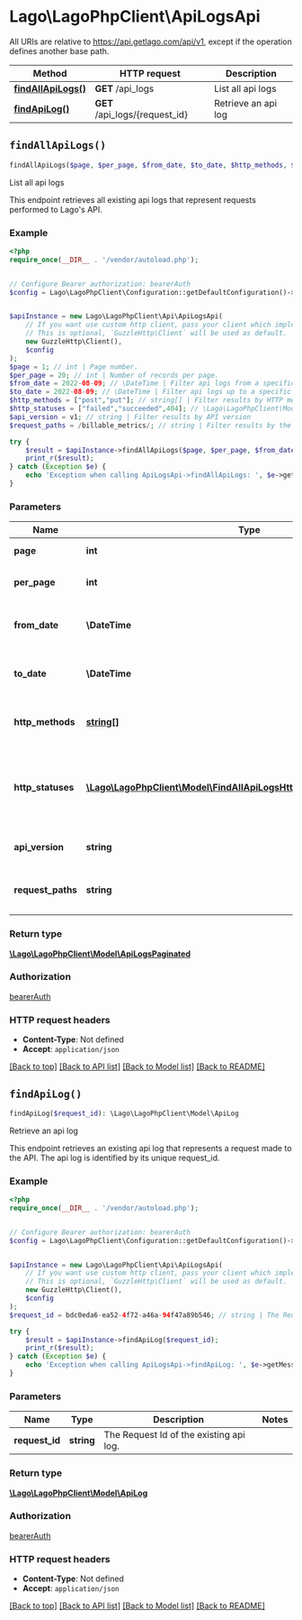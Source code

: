 # Lago\LagoPhpClient\ApiLogsApi

All URIs are relative to https://api.getlago.com/api/v1, except if the operation defines another base path.

| Method | HTTP request | Description |
| ------------- | ------------- | ------------- |
| [**findAllApiLogs()**](ApiLogsApi.md#findAllApiLogs) | **GET** /api_logs | List all api logs |
| [**findApiLog()**](ApiLogsApi.md#findApiLog) | **GET** /api_logs/{request_id} | Retrieve an api log |


## `findAllApiLogs()`

```php
findAllApiLogs($page, $per_page, $from_date, $to_date, $http_methods, $http_statuses, $api_version, $request_paths): \Lago\LagoPhpClient\Model\ApiLogsPaginated
```

List all api logs

This endpoint retrieves all existing api logs that represent requests performed to Lago's API.

### Example

```php
<?php
require_once(__DIR__ . '/vendor/autoload.php');


// Configure Bearer authorization: bearerAuth
$config = Lago\LagoPhpClient\Configuration::getDefaultConfiguration()->setAccessToken('YOUR_ACCESS_TOKEN');


$apiInstance = new Lago\LagoPhpClient\Api\ApiLogsApi(
    // If you want use custom http client, pass your client which implements `GuzzleHttp\ClientInterface`.
    // This is optional, `GuzzleHttp\Client` will be used as default.
    new GuzzleHttp\Client(),
    $config
);
$page = 1; // int | Page number.
$per_page = 20; // int | Number of records per page.
$from_date = 2022-08-09; // \DateTime | Filter api logs from a specific date.
$to_date = 2022-08-09; // \DateTime | Filter api logs up to a specific date.
$http_methods = ["post","put"]; // string[] | Filter results by HTTP methods
$http_statuses = ["failed","succeeded",404]; // \Lago\LagoPhpClient\Model\FindAllApiLogsHttpStatusesParameterInner[] | Filter results by HTTP status or by generic request status
$api_version = v1; // string | Filter results by API version
$request_paths = /billable_metrics/; // string | Filter results by the path of the request

try {
    $result = $apiInstance->findAllApiLogs($page, $per_page, $from_date, $to_date, $http_methods, $http_statuses, $api_version, $request_paths);
    print_r($result);
} catch (Exception $e) {
    echo 'Exception when calling ApiLogsApi->findAllApiLogs: ', $e->getMessage(), PHP_EOL;
}
```

### Parameters

| Name | Type | Description  | Notes |
| ------------- | ------------- | ------------- | ------------- |
| **page** | **int**| Page number. | [optional] |
| **per_page** | **int**| Number of records per page. | [optional] |
| **from_date** | **\DateTime**| Filter api logs from a specific date. | [optional] |
| **to_date** | **\DateTime**| Filter api logs up to a specific date. | [optional] |
| **http_methods** | [**string[]**](../Model/string.md)| Filter results by HTTP methods | [optional] |
| **http_statuses** | [**\Lago\LagoPhpClient\Model\FindAllApiLogsHttpStatusesParameterInner[]**](../Model/\Lago\LagoPhpClient\Model\FindAllApiLogsHttpStatusesParameterInner.md)| Filter results by HTTP status or by generic request status | [optional] |
| **api_version** | **string**| Filter results by API version | [optional] |
| **request_paths** | **string**| Filter results by the path of the request | [optional] |

### Return type

[**\Lago\LagoPhpClient\Model\ApiLogsPaginated**](../Model/ApiLogsPaginated.md)

### Authorization

[bearerAuth](../../README.md#bearerAuth)

### HTTP request headers

- **Content-Type**: Not defined
- **Accept**: `application/json`

[[Back to top]](#) [[Back to API list]](../../README.md#endpoints)
[[Back to Model list]](../../README.md#models)
[[Back to README]](../../README.md)

## `findApiLog()`

```php
findApiLog($request_id): \Lago\LagoPhpClient\Model\ApiLog
```

Retrieve an api log

This endpoint retrieves an existing api log that represents a request made to the API. The api log is identified by its unique request_id.

### Example

```php
<?php
require_once(__DIR__ . '/vendor/autoload.php');


// Configure Bearer authorization: bearerAuth
$config = Lago\LagoPhpClient\Configuration::getDefaultConfiguration()->setAccessToken('YOUR_ACCESS_TOKEN');


$apiInstance = new Lago\LagoPhpClient\Api\ApiLogsApi(
    // If you want use custom http client, pass your client which implements `GuzzleHttp\ClientInterface`.
    // This is optional, `GuzzleHttp\Client` will be used as default.
    new GuzzleHttp\Client(),
    $config
);
$request_id = bdc0eda6-ea52-4f72-a46a-94f47a89b546; // string | The Request Id of the existing api log.

try {
    $result = $apiInstance->findApiLog($request_id);
    print_r($result);
} catch (Exception $e) {
    echo 'Exception when calling ApiLogsApi->findApiLog: ', $e->getMessage(), PHP_EOL;
}
```

### Parameters

| Name | Type | Description  | Notes |
| ------------- | ------------- | ------------- | ------------- |
| **request_id** | **string**| The Request Id of the existing api log. | |

### Return type

[**\Lago\LagoPhpClient\Model\ApiLog**](../Model/ApiLog.md)

### Authorization

[bearerAuth](../../README.md#bearerAuth)

### HTTP request headers

- **Content-Type**: Not defined
- **Accept**: `application/json`

[[Back to top]](#) [[Back to API list]](../../README.md#endpoints)
[[Back to Model list]](../../README.md#models)
[[Back to README]](../../README.md)
